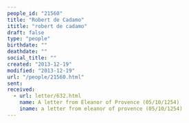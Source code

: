 ```yaml
---
people_id: "21560"
title: "Robert de Cadamo"
ititle: "robert de cadamo"
draft: false
type: "people"
birthdate: ""
deathdate: ""
social_title: ""
created: "2013-12-19"
modified: "2013-12-19"
url: "/people/21560.html"
sent:
received:
  - url: letter/632.html
    name: A letter from Eleanor of Provence (05/10/1254)
    iname: a letter from eleanor of provence (05/10/1254)
---
```

